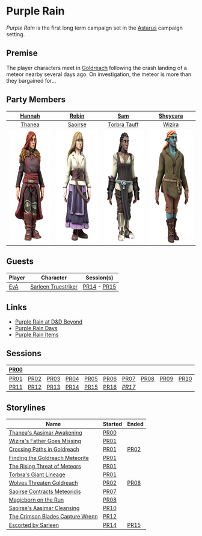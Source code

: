 # Purple Rain

*Purple Rain* is the first long term campaign set in the [Astarus](../../astarus/README.md) campaign setting.

## Premise

The player characters meet in [Goldreach](../../astarus/civilisations/kingdom-of-astor/settlements/goldreach/README.md) following the crash landing of a meteor nearby several days ago. On investigation, the meteor is more than they bargained for...

## Party Members

| [Hannah](../../players/hannah.md) | [Robin](../../players/robin.md) | [Sam](../../players/sam.md) | [Sheycara](../../players/sheycara.md) |
|:---:|:---:|:---:|:---:|
| [Thanea](../../astarus/people/thanea.md) | [Saoirse](../../astarus/people/saoirse.md) | [Torbra Tauff](../../astarus/people/torbra-tauff.md) | [Wizira](../../astarus/people/wizira.md) |
| <img src="../../images/people/thanea.png" height="300" /> | <img src="../../images/people/saoirse.png" height="300" /> | <img src="../../images/people/torbra.png" height="300" /> | <img src="../../images/people/wizira.png" height="300" /> |

## Guests

| Player | Character | Session(s) |
| --- | --- | --- |
| [EvA](../../players/eva.md) | [Sarleen Truestriker](../../astarus/people/sarleen-truestriker.md) | [PR14](sessions.md/PR14.md) - [PR15](sessions.md/PR15.md) |

## Links

- [Purple Rain at D&D Beyond](https://www.dndbeyond.com/campaigns/1397675)
- [Purple Rain Days](days.md)
- [Purple Rain Items](items.md)

## Sessions

| [PR00](sessions.md/PR00.md) | | | | | | | | | |
|:---:|:---:|:---:|:---:|:---:|:---:|:---:|:---:|:---:|:---:|
| [PR01](sessions.md/PR01.md) | [PR02](sessions.md/PR02.md) | [PR03](sessions.md/PR03.md) | [PR04](sessions.md/PR04.md) | [PR05](sessions.md/PR05.md) | [PR06](sessions.md/PR06.md) | [PR07](sessions.md/PR07.md) | [PR08](sessions.md/PR08.md) | [PR09](sessions.md/PR09.md) | [PR10](sessions.md/PR10.md) |
| [PR11](sessions.md/PR11.md) | [PR12](sessions.md/PR12.md) | [PR13](sessions.md/PR13.md) | [PR14](sessions.md/PR14.md) | [PR15](sessions.md/PR15.md) | [PR16](sessions.md/PR16.md) | *[PR17](sessions.md/PR17.md)*

## Storylines

| Name | Started | Ended |
| --- | --- | --- |
| [Thanea's Aasimar Awakening](storylines.md/thaneas-aasimar-awakening.md) | [PR00](sessions.md/PR00.md) | |
| [Wizira's Father Goes Missing](storylines.md/wiziras-father-goes-missing.md) | [PR01](sessions.md/PR01.md) | |
| [Crossing Paths in Goldreach](storylines.md/crossing-paths-in-goldreach.md) | [PR01](sessions.md/PR01.md) | [PR02](sessions.md/PR02.md) |
| [Finding the Goldreach Meteorite](storylines.md/finding-the-goldreach-meteorite.md) | [PR01](sessions.md/PR01.md) | |
| [The Rising Threat of Meteors](storylines.md/the-rising-threat-of-meteors.md) | [PR01](sessions.md/PR01.md) | |
| [Torbra's Giant Lineage](storylines.md/torbras-giant-lineage.md) | [PR01](sessions.md/PR01.md) | |
| [Wolves Threaten Goldreach](storylines.md/wolves-threaten-goldreach.md) | [PR02](sessions.md/PR02.md) | [PR08](sessions.md/PR08.md) |
| [Saoirse Contracts Meteoridis](storylines.md/saoirse-contracts-meteoridis.md) | [PR07](sessions.md/PR07.md) | |
| [Magicborn on the Run](storylines.md/magicborn-on-the-run.md) | [PR08](sessions.md/PR08.md) | |
| [Saoirse's Aasimar Cleansing](storylines.md/saoirses-aasimar-cleansing.md) | [PR10](sessions.md/PR10.md) | |
| [The Crimson Blades Capture Wrenn](storylines.md/the-crimson-blades-capture-wrenn.md) | [PR12](sessions.md/PR12.md) | |
| [Escorted by Sarleen](storylines.md/escorted-by-sarleen.md) | [PR14](sessions.md/PR14.md) | [PR15](sessions.md/PR15.md) |
